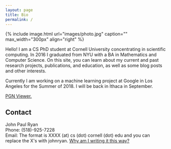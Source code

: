 ```yaml
---
layout: page
title: Bio
permalink: /
---
```


{% include image.html url="images/photo.jpg" caption="" max_width="300px" align="right" %}

Hello! I am a CS PhD student at Cornell University concentrating in scientific computing. In 2016 I graduated from NYU with a BA in Mathematics and Computer Science. On this site, you can learn about my current and past research projects, publications, and education, as well as some blog posts and other interests.  

Currently I am working on a machine learning project at Google in Los Angeles for the Summer of 2018. I will be back in Ithaca in September.

[PGN Viewer.](/pgn-viewer)


## Contact

John Paul Ryan <br />
Phone: (518)-925-7228 <br/>
Email: The format is XXXX (at) cs (dot) cornell (dot) edu and you can replace the X's with johnryan. <a href="https://en.wikipedia.org/wiki/Email_address_harvesting" >Why am I writing it this way?</a>

